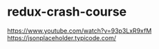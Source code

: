 # redux-crash-course

https://www.youtube.com/watch?v=93p3LxR9xfM
https://jsonplaceholder.typicode.com/
